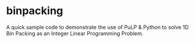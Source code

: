 # binpacking

A quick sample code to demonstrate the use of PuLP & Python to solve 1D Bin Packing as an Integer Linear Programming Problem. 
